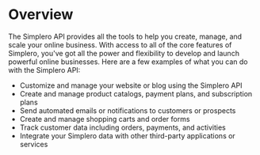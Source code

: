 # Overview

The Simplero API provides all the tools to help you create, manage, and scale
your online business. With access to all of the core features of Simplero,
you've got all the power and flexibility to develop and launch powerful online
businesses. Here are a few examples of what you can do with the Simplero API:

- Customize and manage your website or blog using the Simplero API
- Create and manage product catalogs, payment plans, and subscription plans
- Send automated emails or notifications to customers or prospects
- Create and manage shopping carts and order forms
- Track customer data including orders, payments, and activities
- Integrate your Simplero data with other third-party applications or services
